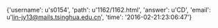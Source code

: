 {'username': u's0154', 'path': u'1162/1162.html', 'answer': u'CD', 'email': u'lin-jy13@mails.tsinghua.edu.cn', 'time': '2016-02-21:23:06:47'}